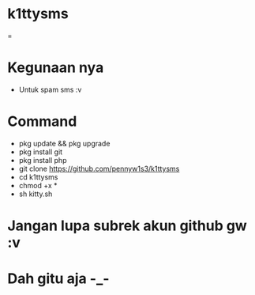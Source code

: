 # k1ttysms
=
# Kegunaan nya 
* Untuk spam sms :v
# Command
* pkg update && pkg upgrade
* pkg install git
* pkg install php
* git clone https://github.com/pennyw1s3/k1ttysms
* cd k1ttysms
* chmod +x *
* sh kitty.sh
# Jangan lupa subrek akun github gw :v
# Dah gitu aja -_-
